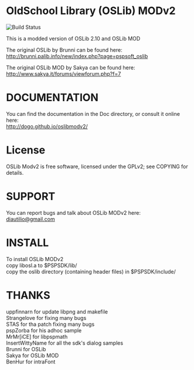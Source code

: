 # OldSchool Library (OSLib) MODv2
![Build Status](https://github.com/dogo/oslibmodv2/actions/workflows/Build.yml/badge.svg?event=push)

This is a modded version of OSLib 2.10 and OSLib MOD

The original OSLib by Brunni can be found here:
http://brunni.palib.info/new/index.php?page=pspsoft_oslib

The original OSLib MOD by Sakya can be found here:
http://www.sakya.it/forums/viewforum.php?f=7

# DOCUMENTATION

You can find the documentation in the Doc directory, or consult it online here:  
http://dogo.github.io/oslibmodv2/

# License

OSLib Modv2 is free software, licensed under the GPLv2; see COPYING for details.

# SUPPORT

You can report bugs and talk about OSLib MODv2 here:  
diautilio@gmail.com

# INSTALL

To install OSLib MODv2  
copy libosl.a to $PSPSDK/lib/  
copy the oslib directory (containing header files) in $PSPSDK/include/

# THANKS

uppfinnarn for update libpng and makefile  
Strangelove for fixing many bugs  
STAS for tha patch fixing many bugs  
pspZorba for his adhoc sample  
MrMr[iCE] for libpspmath  
InsertWittyName for all the sdk's dialog samples  
Brunni for OSLib  
Sakya for OSLib MOD  
BenHur for intraFont  

